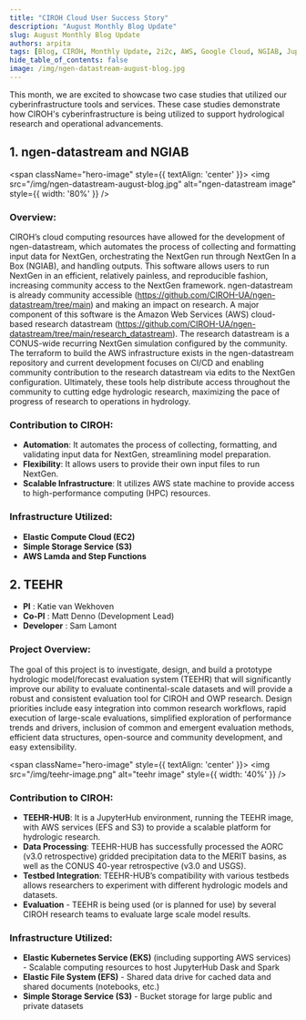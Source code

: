 ```yaml
---
title: "CIROH Cloud User Success Story"
description: "August Monthly Blog Update"
slug: August Monthly Blog Update
authors: arpita
tags: [Blog, CIROH, Monthly Update, 2i2c, AWS, Google Cloud, NGIAB, JupyterHub, HPC, NextGen Datastream, Cloud Services, National Water Model]
hide_table_of_contents: false
image: /img/ngen-datastream-august-blog.jpg
---
```


This month, we are excited to showcase two case studies that utilized our cyberinfrastructure tools and services. These case studies demonstrate how CIROH's cyberinfrastructure is being utilized to support hydrological research and operational advancements.



## 1. ngen-datastream and NGIAB
<span className="hero-image" style={{ textAlign: 'center' }}>
        <img src="/img/ngen-datastream-august-blog.jpg" alt="ngen-datastream image" style={{ width: '80%' }} />
</span>
<!-- truncate -->
### Overview:

CIROH’s cloud computing resources have allowed for the development of ngen-datastream, which automates the process of collecting and formatting input data for NextGen, orchestrating the NextGen run through NextGen In a Box (NGIAB), and handling outputs. This software allows users to run NextGen in an efficient, relatively painless, and reproducible fashion, increasing community access to the NextGen framework. ngen-datastream is already community accessible (https://github.com/CIROH-UA/ngen-datastream/tree/main) and making an impact on research.  A major component of this software is the Amazon Web Services (AWS) cloud-based research datastream (https://github.com/CIROH-UA/ngen-datastream/tree/main/research_datastream). The research datastream is a CONUS-wide recurring NextGen simulation configured by the community. The terraform to build the AWS infrastructure exists in the ngen-datastream repository and current development focuses on CI/CD and enabling community contribution to the research datastream via edits to the NextGen configuration. Ultimately, these tools help distribute access throughout the community to cutting edge hydrologic research, maximizing the pace of progress of research to operations in hydrology.

### Contribution to CIROH: 

- **Automation**: It automates the process of collecting, formatting, and validating input data for NextGen, streamlining model preparation.
- **Flexibility**: It allows users to provide their own input files to run NextGen.
- **Scalable Infrastructure**: It utilizes AWS state machine to provide access to high-performance computing (HPC) resources.


### Infrastructure Utilized: 

- **Elastic Compute Cloud (EC2)**
- **Simple Storage Service (S3)** 
- **AWS Lamda and Step Functions**


## 2. TEEHR

- **PI** : Katie van Wekhoven
- **Co-PI** : Matt Denno (Development Lead)
- **Developer** : Sam Lamont

### Project Overview:

The goal of this project is to investigate, design, and build a prototype hydrologic model/forecast evaluation system (TEEHR) that will significantly improve our ability to evaluate continental-scale datasets and will provide a robust and consistent evaluation tool for CIROH and OWP research. Design priorities include easy integration into common research workflows, rapid execution of large-scale evaluations, simplified exploration of performance trends and drivers, inclusion of common and emergent evaluation methods, efficient data structures, open-source and community development, and easy extensibility.


<span className="hero-image" style={{ textAlign: 'center' }}>
        <img src="/img/teehr-image.png" alt="teehr image" style={{ width: '40%' }} />
</span>

### Contribution to CIROH: 

- **TEEHR-HUB**: It is a JupyterHub environment, running the TEEHR image, with AWS services (EFS and S3) to provide a scalable platform for hydrologic research.
- **Data Processing**: TEEHR-HUB has successfully processed the AORC (v3.0 retrospective) gridded precipitation data to the MERIT basins, as well as the CONUS 40-year retrospective (v3.0 and USGS).
- **Testbed Integration**: TEEHR-HUB’s compatibility with various testbeds allows researchers to experiment with different hydrologic models and datasets.
- **Evaluation** - TEEHR is being used (or is planned for use) by several CIROH research teams to evaluate large scale model results.

### Infrastructure Utilized: 

- **Elastic Kubernetes Service (EKS)** (including supporting AWS services) - Scalable computing resources to host JupyterHub Dask and Spark
- **Elastic File System (EFS)** - Shared data drive for cached data and shared documents (notebooks, etc.)
- **Simple Storage Service (S3)** - Bucket storage for large public and private datasets
